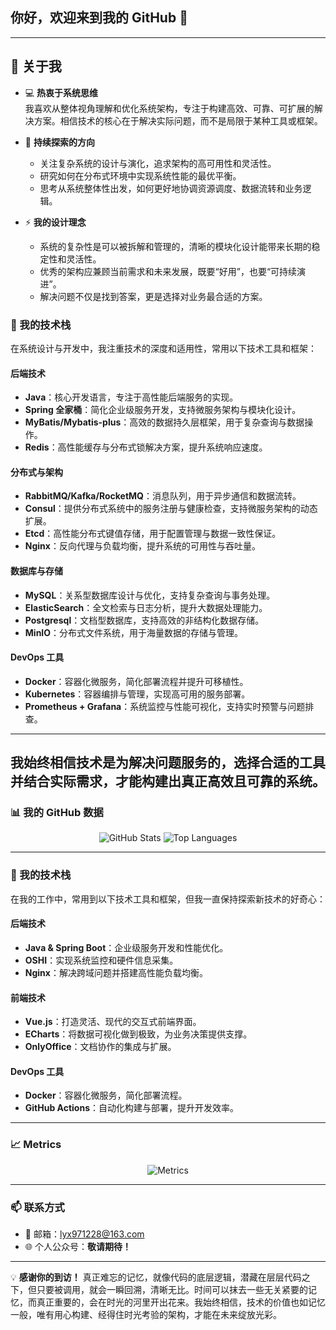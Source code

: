 ## 你好，欢迎来到我的 GitHub 👋

---

## 🌟 关于我

- 💻 **热衷于系统思维**  
  我喜欢从整体视角理解和优化系统架构，专注于构建高效、可靠、可扩展的解决方案。相信技术的核心在于解决实际问题，而不是局限于某种工具或框架。

- 🌱 **持续探索的方向**

  - 关注复杂系统的设计与演化，追求架构的高可用性和灵活性。
  - 研究如何在分布式环境中实现系统性能的最优平衡。
  - 思考从系统整体性出发，如何更好地协调资源调度、数据流转和业务逻辑。

- ⚡ **我的设计理念**

  - 系统的复杂性是可以被拆解和管理的，清晰的模块化设计能带来长期的稳定性和灵活性。
  - 优秀的架构应兼顾当前需求和未来发展，既要“好用”，也要“可持续演进”。
  - 解决问题不仅是找到答案，更是选择对业务最合适的方案。

### 🚀 我的技术栈

在系统设计与开发中，我注重技术的深度和适用性，常用以下技术工具和框架：

#### 后端技术

- **Java**：核心开发语言，专注于高性能后端服务的实现。
- **Spring 全家桶**：简化企业级服务开发，支持微服务架构与模块化设计。
- **MyBatis/Mybatis-plus**：高效的数据持久层框架，用于复杂查询与数据操作。
- **Redis**：高性能缓存与分布式锁解决方案，提升系统响应速度。

#### 分布式与架构

- **RabbitMQ/Kafka/RocketMQ**：消息队列，用于异步通信和数据流转。
- **Consul**：提供分布式系统中的服务注册与健康检查，支持微服务架构的动态扩展。
- **Etcd**：高性能分布式键值存储，用于配置管理与数据一致性保证。
- **Nginx**：反向代理与负载均衡，提升系统的可用性与吞吐量。

#### 数据库与存储

- **MySQL**：关系型数据库设计与优化，支持复杂查询与事务处理。
- **ElasticSearch**：全文检索与日志分析，提升大数据处理能力。
- **Postgresql**：文档型数据库，支持高效的非结构化数据存储。
- **MinIO**：分布式文件系统，用于海量数据的存储与管理。

#### DevOps 工具

- **Docker**：容器化微服务，简化部署流程并提升可移植性。
- **Kubernetes**：容器编排与管理，实现高可用的服务部署。
- **Prometheus + Grafana**：系统监控与性能可视化，支持实时预警与问题排查。

---

## 我始终相信技术是为解决问题服务的，选择合适的工具并结合实际需求，才能构建出真正高效且可靠的系统。

### 📊 我的 GitHub 数据

<div align="center">
  <img src="https://github-readme-stats.vercel.app/api?username=Lyx3ZzSs&show_icons=true&theme=radical" alt="GitHub Stats" />
  <img src="https://github-readme-stats.vercel.app/api/top-langs/?username=Lyx3ZzSs&layout=compact&theme=radical" alt="Top Languages" />
</div>

---

### 🚀 我的技术栈

在我的工作中，常用到以下技术工具和框架，但我一直保持探索新技术的好奇心：

#### 后端技术

- **Java & Spring Boot**：企业级服务开发和性能优化。
- **OSHI**：实现系统监控和硬件信息采集。
- **Nginx**：解决跨域问题并搭建高性能负载均衡。

#### 前端技术

- **Vue.js**：打造灵活、现代的交互式前端界面。
- **ECharts**：将数据可视化做到极致，为业务决策提供支撑。
- **OnlyOffice**：文档协作的集成与扩展。

#### DevOps 工具

- **Docker**：容器化微服务，简化部署流程。
- **GitHub Actions**：自动化构建与部署，提升开发效率。

---

### 📈 Metrics

<div align="center">
  <img src="https://github-metrics.vercel.app/api?username=Lyx3ZzSs" alt="Metrics" />
</div>

---

### 📫 联系方式

- 📧 邮箱：lyx971228@163.com
- 🌐 个人公众号：**敬请期待！**

---

💡 **感谢你的到访！**
真正难忘的记忆，就像代码的底层逻辑，潜藏在层层代码之下，但只要被调用，就会一瞬回溯，清晰无比。时间可以抹去一些无关紧要的记忆，而真正重要的，会在时光的河里开出花来。我始终相信，技术的价值也如记忆一般，唯有用心构建、经得住时光考验的架构，才能在未来绽放光彩。

